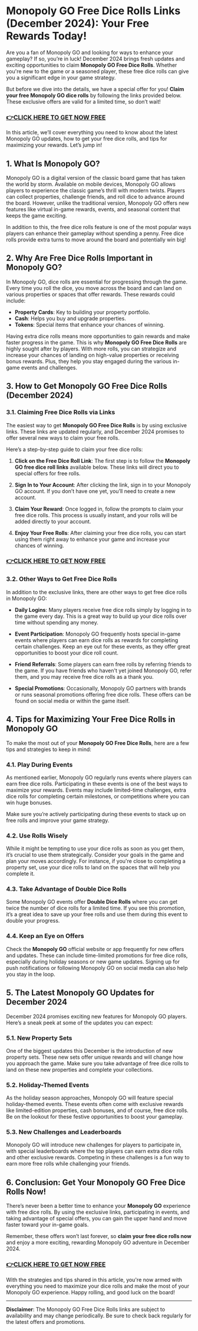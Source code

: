 # Monopoly GO Free Dice Rolls Links (December 2024): Your Free Rewards Today!

Are you a fan of Monopoly GO and looking for ways to enhance your gameplay? If so, you’re in luck! December 2024 brings fresh updates and exciting opportunities to claim **Monopoly GO Free Dice Rolls**. Whether you're new to the game or a seasoned player, these free dice rolls can give you a significant edge in your game strategy.

But before we dive into the details, we have a special offer for you! **Claim your free Monopoly GO dice rolls** by following the links provided below. These exclusive offers are valid for a limited time, so don’t wait!

### [👉CLICK HERE TO GET NOW FREE](https://freeforyou.xyz/monopoly/go/)

In this article, we’ll cover everything you need to know about the latest Monopoly GO updates, how to get your free dice rolls, and tips for maximizing your rewards. Let’s jump in!

## 1. What Is Monopoly GO?

Monopoly GO is a digital version of the classic board game that has taken the world by storm. Available on mobile devices, Monopoly GO allows players to experience the classic game’s thrill with modern twists. Players can collect properties, challenge friends, and roll dice to advance around the board. However, unlike the traditional version, Monopoly GO offers new features like virtual in-game rewards, events, and seasonal content that keeps the game exciting.

In addition to this, the free dice rolls feature is one of the most popular ways players can enhance their gameplay without spending a penny. Free dice rolls provide extra turns to move around the board and potentially win big!

## 2. Why Are Free Dice Rolls Important in Monopoly GO?

In Monopoly GO, dice rolls are essential for progressing through the game. Every time you roll the dice, you move across the board and can land on various properties or spaces that offer rewards. These rewards could include:

- **Property Cards**: Key to building your property portfolio.
- **Cash**: Helps you buy and upgrade properties.
- **Tokens**: Special items that enhance your chances of winning.

Having extra dice rolls means more opportunities to gain rewards and make faster progress in the game. This is why **Monopoly GO Free Dice Rolls** are highly sought after by players. With more rolls, you can strategize and increase your chances of landing on high-value properties or receiving bonus rewards. Plus, they help you stay engaged during the various in-game events and challenges.

## 3. How to Get Monopoly GO Free Dice Rolls (December 2024)

### 3.1. Claiming Free Dice Rolls via Links

The easiest way to get **Monopoly GO Free Dice Rolls** is by using exclusive links. These links are updated regularly, and December 2024 promises to offer several new ways to claim your free rolls.

Here’s a step-by-step guide to claim your free dice rolls:

1. **Click on the Free Dice Roll Link**: The first step is to follow the **Monopoly GO free dice roll links** available below. These links will direct you to special offers for free rolls.
   
2. **Sign In to Your Account**: After clicking the link, sign in to your Monopoly GO account. If you don’t have one yet, you’ll need to create a new account.

3. **Claim Your Reward**: Once logged in, follow the prompts to claim your free dice rolls. This process is usually instant, and your rolls will be added directly to your account.

4. **Enjoy Your Free Rolls**: After claiming your free dice rolls, you can start using them right away to enhance your game and increase your chances of winning.

### [👉CLICK HERE TO GET NOW FREE](https://freeforyou.xyz/monopoly/go/)

### 3.2. Other Ways to Get Free Dice Rolls

In addition to the exclusive links, there are other ways to get free dice rolls in Monopoly GO:

- **Daily Logins**: Many players receive free dice rolls simply by logging in to the game every day. This is a great way to build up your dice rolls over time without spending any money.

- **Event Participation**: Monopoly GO frequently hosts special in-game events where players can earn dice rolls as rewards for completing certain challenges. Keep an eye out for these events, as they offer great opportunities to boost your dice roll count.

- **Friend Referrals**: Some players can earn free rolls by referring friends to the game. If you have friends who haven't yet joined Monopoly GO, refer them, and you may receive free dice rolls as a thank you.

- **Special Promotions**: Occasionally, Monopoly GO partners with brands or runs seasonal promotions offering free dice rolls. These offers can be found on social media or within the game itself.

## 4. Tips for Maximizing Your Free Dice Rolls in Monopoly GO

To make the most out of your **Monopoly GO Free Dice Rolls**, here are a few tips and strategies to keep in mind:

### 4.1. Play During Events

As mentioned earlier, Monopoly GO regularly runs events where players can earn free dice rolls. Participating in these events is one of the best ways to maximize your rewards. Events may include limited-time challenges, extra dice rolls for completing certain milestones, or competitions where you can win huge bonuses.

Make sure you’re actively participating during these events to stack up on free rolls and improve your game strategy.

### 4.2. Use Rolls Wisely

While it might be tempting to use your dice rolls as soon as you get them, it’s crucial to use them strategically. Consider your goals in the game and plan your moves accordingly. For instance, if you're close to completing a property set, use your dice rolls to land on the spaces that will help you complete it.

### 4.3. Take Advantage of Double Dice Rolls

Some Monopoly GO events offer **Double Dice Rolls** where you can get twice the number of dice rolls for a limited time. If you see this promotion, it’s a great idea to save up your free rolls and use them during this event to double your progress.

### 4.4. Keep an Eye on Offers

Check the **Monopoly GO** official website or app frequently for new offers and updates. These can include time-limited promotions for free dice rolls, especially during holiday seasons or new game updates. Signing up for push notifications or following Monopoly GO on social media can also help you stay in the loop.

## 5. The Latest Monopoly GO Updates for December 2024

December 2024 promises exciting new features for Monopoly GO players. Here’s a sneak peek at some of the updates you can expect:

### 5.1. New Property Sets

One of the biggest updates this December is the introduction of new property sets. These new sets offer unique rewards and will change how you approach the game. Make sure you take advantage of free dice rolls to land on these new properties and complete your collections.

### 5.2. Holiday-Themed Events

As the holiday season approaches, Monopoly GO will feature special holiday-themed events. These events often come with exclusive rewards like limited-edition properties, cash bonuses, and of course, free dice rolls. Be on the lookout for these festive opportunities to boost your gameplay.

### 5.3. New Challenges and Leaderboards

Monopoly GO will introduce new challenges for players to participate in, with special leaderboards where the top players can earn extra dice rolls and other exclusive rewards. Competing in these challenges is a fun way to earn more free rolls while challenging your friends.

## 6. Conclusion: Get Your Monopoly GO Free Dice Rolls Now!

There’s never been a better time to enhance your **Monopoly GO** experience with free dice rolls. By using the exclusive links, participating in events, and taking advantage of special offers, you can gain the upper hand and move faster toward your in-game goals.

Remember, these offers won’t last forever, so **claim your free dice rolls now** and enjoy a more exciting, rewarding Monopoly GO adventure in December 2024.

### [👉CLICK HERE TO GET NOW FREE](https://freeforyou.xyz/monopoly/go/)

With the strategies and tips shared in this article, you're now armed with everything you need to maximize your dice rolls and make the most of your Monopoly GO experience. Happy rolling, and good luck on the board!

---

**Disclaimer**: The Monopoly GO Free Dice Rolls links are subject to availability and may change periodically. Be sure to check back regularly for the latest offers and promotions.
